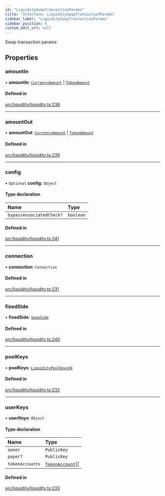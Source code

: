 ```yaml
---
id: "LiquiditySwapTransactionParams"
title: "Interface: LiquiditySwapTransactionParams"
sidebar_label: "LiquiditySwapTransactionParams"
sidebar_position: 0
custom_edit_url: null
---
```


Swap transaction params

## Properties

### amountIn

• **amountIn**: [`CurrencyAmount`](../classes/CurrencyAmount.md) \| [`TokenAmount`](../classes/TokenAmount.md)

#### Defined in

[src/liquidity/liquidity.ts:238](https://github.com/alpha-defi/raydium-sdk/blob/4217474/src/liquidity/liquidity.ts#L238)

___

### amountOut

• **amountOut**: [`CurrencyAmount`](../classes/CurrencyAmount.md) \| [`TokenAmount`](../classes/TokenAmount.md)

#### Defined in

[src/liquidity/liquidity.ts:239](https://github.com/alpha-defi/raydium-sdk/blob/4217474/src/liquidity/liquidity.ts#L239)

___

### config

• `Optional` **config**: `Object`

#### Type declaration

| Name | Type |
| :------ | :------ |
| `bypassAssociatedCheck?` | `boolean` |

#### Defined in

[src/liquidity/liquidity.ts:241](https://github.com/alpha-defi/raydium-sdk/blob/4217474/src/liquidity/liquidity.ts#L241)

___

### connection

• **connection**: `Connection`

#### Defined in

[src/liquidity/liquidity.ts:231](https://github.com/alpha-defi/raydium-sdk/blob/4217474/src/liquidity/liquidity.ts#L231)

___

### fixedSide

• **fixedSide**: [`SwapSide`](../modules.md#swapside)

#### Defined in

[src/liquidity/liquidity.ts:240](https://github.com/alpha-defi/raydium-sdk/blob/4217474/src/liquidity/liquidity.ts#L240)

___

### poolKeys

• **poolKeys**: [`LiquidityPoolKeysV4`](../modules.md#liquiditypoolkeysv4)

#### Defined in

[src/liquidity/liquidity.ts:232](https://github.com/alpha-defi/raydium-sdk/blob/4217474/src/liquidity/liquidity.ts#L232)

___

### userKeys

• **userKeys**: `Object`

#### Type declaration

| Name | Type |
| :------ | :------ |
| `owner` | `PublicKey` |
| `payer?` | `PublicKey` |
| `tokenAccounts` | [`TokenAccount`](TokenAccount.md)[] |

#### Defined in

[src/liquidity/liquidity.ts:233](https://github.com/alpha-defi/raydium-sdk/blob/4217474/src/liquidity/liquidity.ts#L233)
